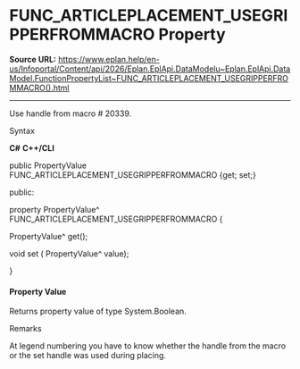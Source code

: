 # FUNC_ARTICLEPLACEMENT_USEGRIPPERFROMMACRO Property

**Source URL:** https://www.eplan.help/en-us/Infoportal/Content/api/2026/Eplan.EplApi.DataModelu~Eplan.EplApi.DataModel.FunctionPropertyList~FUNC_ARTICLEPLACEMENT_USEGRIPPERFROMMACRO().html

---

Use handle from macro # 20339.

Syntax

**C#**
**C++/CLI**


public PropertyValue FUNC_ARTICLEPLACEMENT_USEGRIPPERFROMMACRO {get; set;}

public:

property PropertyValue^ FUNC_ARTICLEPLACEMENT_USEGRIPPERFROMMACRO {

   PropertyValue^ get();

   void set (    PropertyValue^ value);

}


#### Property Value

Returns property value of type System.Boolean.

Remarks

At legend numbering you have to know whether the handle from the macro or the set handle was used during placing.
